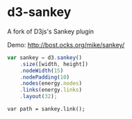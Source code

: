 d3-sankey
=========

A fork of D3js's Sankey plugin

Demo: <http://bost.ocks.org/mike/sankey/>

```js
var sankey = d3.sankey()
    .size([width, height])
    .nodeWidth(15)
    .nodePadding(10)
    .nodes(energy.nodes)
    .links(energy.links)
    .layout(32);
```

```
var path = sankey.link();
```